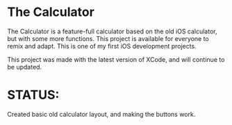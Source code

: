 # The Calculator
The Calculator is a feature-full calculator based on the old iOS calculator, but with some more functions. This project is available for everyone to remix and adapt. This is one of my first iOS development projects.

This project was made with the latest version of XCode, and will continue to be updated.

# STATUS:

Created basic old calculator layout, and making the buttons work.
